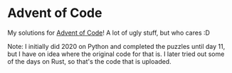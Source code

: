 # Advent of Code

My solutions for [Advent of Code](https://adventofcode.com/)! A lot of ugly stuff, but who cares :D

Note: I initially did 2020 on Python and completed the puzzles until day 11, but I have on idea where the original code for that is. I later tried out some of the days on Rust, so that's the code that is uploaded.
